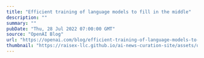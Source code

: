 ```yaml
---
title: "Efficient training of language models to fill in the middle"
description: ""
summary: ""
pubDate: "Thu, 28 Jul 2022 07:00:00 GMT"
source: "OpenAI Blog"
url: "https://openai.com/blog/efficient-training-of-language-models-to-fill-in-the-middle"
thumbnail: "https://raisex-llc.github.io/ai-news-curation-site/assets/openai_logo.png"
---
```


